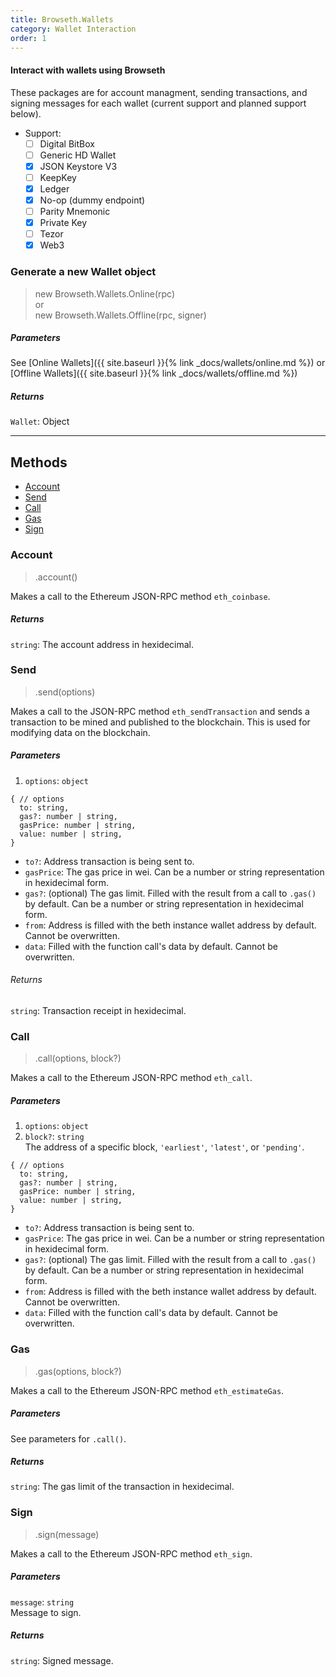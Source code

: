 ```yaml
---
title: Browseth.Wallets
category: Wallet Interaction
order: 1
---
```


#### Interact with wallets using Browseth

These packages are for account managment, sending transactions, and signing
messages for each wallet (current support and planned support below).

* Support:
  * [ ] Digital BitBox
  * [ ] Generic HD Wallet
  * [x] JSON Keystore V3
  * [ ] KeepKey
  * [x] Ledger
  * [x] No-op (dummy endpoint)
  * [ ] Parity Mnemonic
  * [x] Private Key
  * [ ] Tezor
  * [x] Web3

### Generate a new Wallet object

> new Browseth.Wallets.Online(rpc)<br>or<br>new Browseth.Wallets.Offline(rpc, signer)

##### Parameters

See [Online Wallets]({{ site.baseurl }}{% link _docs/wallets/online.md %}) or [Offline Wallets]({{ site.baseurl }}{% link _docs/wallets/offline.md %})

##### Returns

`Wallet`: Object

<hr>

## Methods

- [Account](#account)
- [Send](#send)
- [Call](#call)
- [Gas](#gas)
- [Sign](#sign)

### Account

> .account()

Makes a call to the Ethereum JSON-RPC method `eth_coinbase`.

##### Returns

`string`: The account address in hexidecimal.

### Send

> .send(options)

Makes a call to the JSON-RPC method `eth_sendTransaction` and sends a transaction to be mined and published to the blockchain. This is used
for modifying data on the blockchain. 

##### Parameters

1. `options`: `object`

```
{ // options
  to: string,
  gas?: number | string,
  gasPrice: number | string,
  value: number | string,
}
```

* `to?`: Address transaction is being sent to.
* `gasPrice`: The gas price in wei. Can be a number or string representation in
  hexidecimal form.
* `gas?`: (optional) The gas limit. Filled with the result from a call to
  `.gas()` by default. Can be a number or string representation in hexidecimal
  form.
* `from`: Address is filled with the beth instance wallet address by default.
  Cannot be overwritten.
* `data`: Filled with the function call's data by default. Cannot be
  overwritten.

###### Returns

`string`: Transaction receipt in hexidecimal.

### Call

> .call(options, block?)

Makes a call to the Ethereum JSON-RPC method `eth_call`.

##### Parameters

1. `options`: `object`
2. `block?`: `string`<br>
The address of a specific block, `'earliest'`, `'latest'`, or `'pending'`.

```
{ // options
  to: string,
  gas?: number | string,
  gasPrice: number | string,
  value: number | string,
}
```

* `to?`: Address transaction is being sent to.
* `gasPrice`: The gas price in wei. Can be a number or string representation in
  hexidecimal form.
* `gas?`: (optional) The gas limit. Filled with the result from a call to
  `.gas()` by default. Can be a number or string representation in hexidecimal
  form.
* `from`: Address is filled with the beth instance wallet address by default.
  Cannot be overwritten.
* `data`: Filled with the function call's data by default. Cannot be
  overwritten.

### Gas

> .gas(options, block?)

Makes a call to the Ethereum JSON-RPC method `eth_estimateGas`.

##### Parameters

See parameters for `.call()`.

##### Returns

`string`: The gas limit of the transaction in hexidecimal.

### Sign

> .sign(message)

Makes a call to the Ethereum JSON-RPC method `eth_sign`.

##### Parameters

`message`: `string`<br>
Message to sign.

##### Returns

`string`: Signed message.
